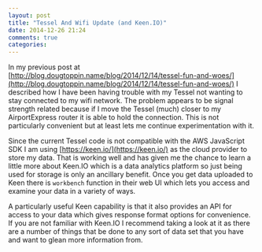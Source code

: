 ```yaml
---
layout: post
title: "Tessel And Wifi Update (and Keen.IO)"
date: 2014-12-26 21:24
comments: true
categories: 
---
```

In my previous post at [http://blog.dougtoppin.name/blog/2014/12/14/tessel-fun-and-woes/](http://blog.dougtoppin.name/blog/2014/12/14/tessel-fun-and-woes/) I described how I have been having trouble with my Tessel not wanting to stay connected to my wifi network.
The problem appears to be signal strength related because if I move the Tessel (much) closer to my AirportExpress router it is able to hold the connection.
This is not particularly convenient but at least lets me continue experimentation with it.

Since the current Tessel code is not compatible with the AWS JavaScript SDK I am using [https://keen.io/](https://keen.io/) as the cloud provider to store my data.
That is working well and has given me the chance to learn a little more about Keen.IO which is a data analytics platform so just being used for storage is only an ancillary benefit.
Once you get data uploaded to Keen there is `workbench` function in their web UI which lets you access and examine your data in a variety of ways.

A particularly useful Keen capability is that it also provides an API for access to your data which gives response format options for convenience.
If you are not familiar with Keen.IO I recommend taking a look at it as there are a number of things that be done to any sort of data set that you have and want to glean more information from.


